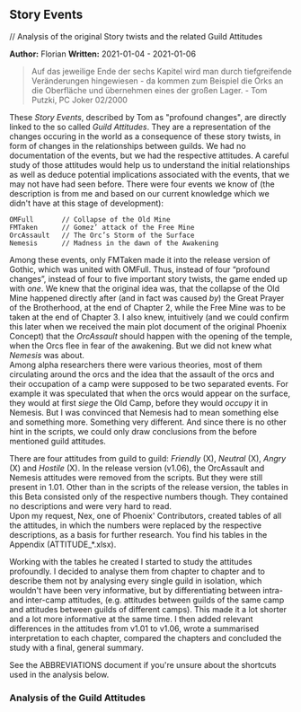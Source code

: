## Story Events
// Analysis of the original Story twists and the related Guild Attitudes

**Author:** Florian
**Written:** 2021-01-04 - 2021-01-06

> Auf das jeweilige Ende der sechs Kapitel wird man durch tiefgreifende Veränderungen hingewiesen - da kommen zum Beispiel die Orks an die Oberfläche und übernehmen eines der großen Lager. - Tom Putzki, PC Joker 02/2000

These *Story Events*, described by Tom as "profound changes", are directly linked to the so called *Guild Attitudes*. They are a representation of the changes occuring in the world as a consequence of these story twists, in form of changes in the relationships between guilds. We had no documentation of the events, but we had the respective attitudes. A careful study of those attitudes would help us to understand the initial relationships as well as deduce potential implications associated with the events, that we may not have had seen before. There were four events we know of (the description is from me and based on our current knowledge which we didn't have at this stage of development):

```
OMFull       // Collapse of the Old Mine 
FMTaken      // Gomez’ attack of the Free Mine 
OrcAssault   // The Orc’s Storm of the Surface
Nemesis      // Madness in the dawn of the Awakening
```

Among these events, only FMTaken made it into the release version of Gothic, which was united with OMFull. Thus, instead of four “profound changes”, instead of four to five important story twists, the game ended up with *one*. We knew that the original idea was, that the collapse of the Old Mine happened directly after (and in fact was caused *by*) the Great Prayer of the Brotherhood, at the end of Chapter 2, while the Free Mine was to be taken at the end of Chapter 3. I also knew, intuitively (and we could confirm this later when we received the main plot document of the original Phoenix Concept) that the *OrcAssault* should happen with the opening of the temple, when the Orcs flee in fear of the awakening. But we did not knew what *Nemesis* was about.  
Among alpha researchers there were various theories, most of them circulating around the orcs and the idea that the assault of the orcs and their occupation of a camp were supposed to be two separated events. For example it was speculated that when the orcs would appear on the surface, they would at first *siege* the Old Camp, before they would *occupy* it in Nemesis. But I was convinced that Nemesis had to mean something else and something more. Something very different. And since there is no other hint in the scripts, we could only draw conclusions from the before mentioned guild attitudes.

There are four attitudes from guild to guild:
*Friendly* (X), *Neutral* (X), *Angry* (X) and *Hostile* (X).
In the release version (v1.06), the OrcAssault and Nemesis attitudes were removed from the scripts. But they were still present in 1.01. Other than in the scripts of the release version, the tables in this Beta consisted only of the respective numbers though. They contained no descriptions and were very hard to read.  
Upon my request, Nex, one of Phoenix' Contributors, created tables of all the attitudes, in which the numbers were replaced by the respective descriptions, as a basis for further research. You find his tables in the Appendix (ATTITUDE_*.xlsx).  

Working with the tables he created I started to study the attitudes profoundly. I decided to analyse them from chapter to chapter and to describe them not by analysing every single guild in isolation, which wouldn't have been very informative, but by differentiating between intra- and inter-camp attitudes, (e.g. attitudes between guilds of the same camp and attitudes between guilds of different camps). This made it a lot shorter and a lot more informative at the same time. I then added relevant differences in the attitudes from v1.01 to v1.06, wrote a summarised interpretation to each chapter, compared the chapters and concluded the study with a final, general summary.

See the ABBREVIATIONS document if you're unsure about the shortcuts used in the analysis below.


### Analysis of the Guild Attitudes

